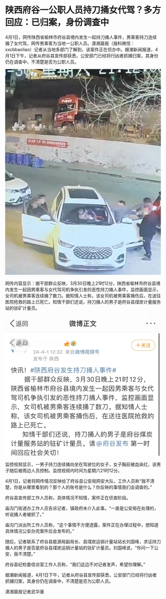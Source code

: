 # 陕西府谷一公职人员持刀捅女代驾？多方回应：已归案，身份调查中

4月1日，网传陕西省榆林市府谷县境内发生一起持刀捅人事件，男乘客持刀连续捅了女代驾，网传男乘客为当地一公职人员。潇湘晨报（报料微信：xxcbbaoliao）记者从当地多部门了解到，该案件正在侦办中。据潮新闻报道，4月1日下午，记者从府谷县宣传部获悉，公安部门已经将行凶者抓捕归案，其身份仍在调查中，不清楚是否为公职人员。

![e8aced028b157db93775757eea8fc1e4.jpg](https://raw.githubusercontent.com/qqhsx/qqnews_image/main/2024/04/01/陕西府谷一公职人员持刀捅女代驾？多方回应：已归案，身份调查中/e8aced028b157db93775757eea8fc1e4.jpg)

网传内容显示：据干部群众反映，3月30日晚上21时12分，陕西省榆林市府谷县境内发生一起因男乘客与女代驾司机争执引发的恶性持刀捅人事件，监控画面显示，女司机被男乘客连续捅了数刀。据知情人士称，该女司机被男乘客捅伤后，在送往医院抢救的路上已死亡。知情干部们还说，持刀捅人的男子是府谷县煤炭计量服务站的驻矿计量员。

![0d8ea6c50916b69b3d5a67a9046550a4.jpg](https://raw.githubusercontent.com/qqhsx/qqnews_image/main/2024/04/01/陕西府谷一公职人员持刀捅女代驾？多方回应：已归案，身份调查中/0d8ea6c50916b69b3d5a67a9046550a4.jpg)

监控视频显示，一男子持刀连续捅向坐在驾驶位的女子，女子胸前被血染红，该男子随后被周边人员控制。监控视频内时间为星期六21时12分。

4月1日，记者将网传情况反映给了府谷县公安局网安大队，工作人员称“我不清楚，你是从哪里看到的？那个人的账号是什么？你反映的事情我们会调查的。”

府谷县宣传部工作人员称，具体情况不知情，案件正在侦查阶段。

庙沟门街道办工作人员告诉记者，镇政府未介入此事。“一直是公安局在处理的，听说捅人者被抓了。”

庙沟门派出所工作人员称，“这个事情不方便透露，案件正在办理过程中，想知道具体情况公安办完案件后会发布的。”

随后，记者联系了府谷县能源局副局长、县煤炭运销计量站站长刘国峰，求证持刀捅人的男子是否是府谷县煤炭运销计量站的驻矿计量员。刘国峰说，“你问一下公安，我不清楚。”

府谷县纪检委信访室工作人员称，“我们这边不对记者发声，希望你理解。”

据潮新闻报道，4月1日下午，记者从府谷县宣传部获悉，公安部门已经将行凶者抓捕归案，其身份仍在调查中，不清楚是否为公职人员。

潇湘晨报记者武华康

